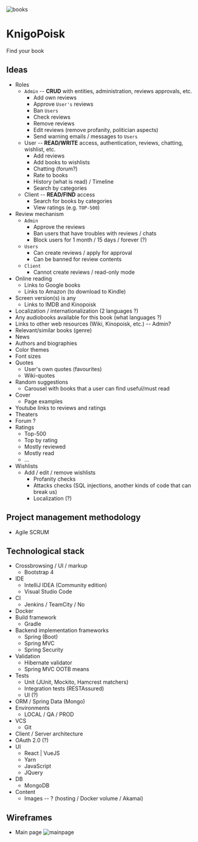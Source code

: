 ![books](https://user-images.githubusercontent.com/42194815/48988631-dfaecd80-f0fc-11e8-82ec-6737a7880e72.png)

# KnigoPoisk
Find your book

## Ideas
- Roles
  - `Admin` -- **CRUD** with entities, administration, 
  reviews approvals, etc.
    - Add own reviews
    - Approve `User's` reviews
    - Ban `Users`
    - Check reviews
    - Remove reviews
    - Edit reviews (remove profanity, politician aspects)
    - Send warning emails / messages to `Users`
  - User -- **READ/WRITE** access, authentication, reviews, chatting, wishlist, etc.
    - Add reviews
    - Add books to wishlists
    - Chatting (forum?)
    - Rate to books
    - History (what is read) / Timeline
    - Search by categories
  - Client -- **READ/FIND** access
    - Search for books by categories
    - View ratings (e.g. `TOP-500`) 
- Review mechanism
  - `Admin`
    - Approve the reviews
    - Ban users that have troubles with reviews / chats
    - Block users for 1 month / 15 days / forever (?)
  - `Users`
    - Can create reviews / apply for approval
    - Can be banned for review contents
  - `Client`
    - Cannot create reviews / read-only mode   
- Online reading
  - Links to Google books
  - Links to Amazon (to download to Kindle)
- Screen version(s) is any
  - Links to IMDB and Kinopoisk
- Localization / internationalization (2 languages ?)
- Any audiobooks available for this book (what languages ?)
- Links to other web resources (Wiki, Kinopoisk, etc.) -- Admin?
- Relevant/similar books (genre)
- News
- Authors and biographies
- Color themes
- Font sizes
- Quotes
  - User's own quotes (favourites)
  - Wiki-quotes
- Random suggestions
  - Carousel with books that a user can find useful/must read
- Cover
  - Page examples
- Youtube links to reviews and ratings
- Theaters
- Forum ?
- Ratings
    - Top-500
    - Top by rating
    - Mostly reviewed
    - Mostly read
    - ...
- Wishlists
  - Add / edit / remove wishlists
    - Profanity checks
    - Attacks checks (SQL injections, another kinds of code that can break us)
    - Localization (?)

## Project management methodology
- Agile SCRUM

## Technological stack
- Crossbrowsing / UI / markup
  - Bootstrap 4
- IDE
  - IntelliJ IDEA (Community edition)
  - Visual Studio Code
- CI
  - Jenkins / TeamCity / No
- Docker
- Build framework
  - Gradle
- Backend implementation frameworks
  - Spring (Boot)
  - Spring MVC
  - Spring Security
- Validation
  - Hibernate validator
  - Spring MVC OOTB means
- Tests
  - Unit (JUnit, Mockito, Hamcrest matchers)
  - Integration tests (RESTAssured)
  - UI (?)
- ORM / Spring Data (Mongo)
- Environments
  - LOCAL / QA / PROD
- VCS
  - Git
- Client / Server architecture
- OAuth 2.0 (?)
- UI
  - React | VueJS
  - Yarn
  - JavaScript
  - JQuery
- DB
  - MongoDB
- Content
  - Images -- ? (hosting / Docker volume / Akamai)
  
## Wireframes
- Main page
![mainpage](https://user-images.githubusercontent.com/42194815/48996512-cae53080-f122-11e8-81bd-57ed6de70886.png)
